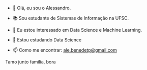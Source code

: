 - 👋 Olá, eu sou o Alessandro.
- 📚 Sou estudante de Sistemas de Informação na UFSC.
- 👀 Eu estou interessado em Data Science e Machine Learning.
- 🌱 Estou estudando Data Science

- 📫 Como me encontrar: ale.benedetp@gmail.com


Tamo junto familia, bora 
